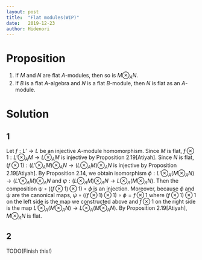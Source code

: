 ```yaml
---
layout: post
title:  "Flat modules(WIP)"
date:   2019-12-23
author: Hidenori
---
```


# Proposition
1. If $M$ and $N$ are flat $A$-modules, then so is $M \otimes_A N$.
1. If $B$ is a flat $A$-algebra and $N$ is a flat $B$-module, then $N$ is flat as an $A$-module.

# Solution

## 1
Let $f: L' \rightarrow L$ be an injective $A$-module homomorphism.
Since $M$ is flat, $f \otimes 1:L' \otimes_A M \rightarrow L \otimes_A M$ is injective by Proposition 2.19[Atiyah].
Since $N$ is flat, $(f \otimes 1):(L' \otimes_A M) \otimes_A N \rightarrow (L \otimes_A M) \otimes_A N$ is injective by Proposition 2.19[Atiyah].
By Proposition 2.14, we obtain isomorphism $\phi: L' \otimes_A (M \otimes_A N) \rightarrow (L' \otimes_A M) \otimes_A N$ and $\psi: (L \otimes_A M) \otimes_A N \rightarrow L \otimes_A (M \otimes_A N)$.
Then the composition $\psi \circ ((f \otimes 1) \otimes 1) \circ \phi$ is an injection.
Moreover, because $\phi$ and $\psi$ are the canonical maps, $\psi \circ ((f \otimes 1) \otimes 1) \circ \phi = f \otimes 1$ where $(f \otimes 1) \otimes 1$ on the left side is the map we constructed above and $f \otimes 1$ on the right side is the map $L' \otimes_A (M \otimes_A N) \rightarrow L \otimes_A (M \otimes_A N)$.
By Proposition 2.19[Atiyah], $M \otimes_A N$ is flat.

## 2
TODO(Finish this!)
